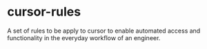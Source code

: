# cursor-rules
A set of rules to be apply to cursor to enable automated access and functionality in the everyday workflow of an engineer.
